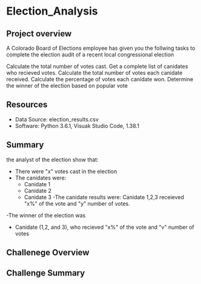 # Election_Analysis

## Project overview
A Colorado Board of Elections employee has given you the follwing tasks to complete  the election audit of a recent local congressional election

Calculate the total number of votes cast.
Get a complete list of canidates who recieved votes.
Calculate the total number of votes each canidate received.
Calculate the percentage of votes each canidate won.
Determine the winner of the  election based on popular vote

## Resources
- Data Source: election_results.csv
- Software: Python 3.6.1, Visuak Studio Code, 1.38.1

## Summary
the analyst of the election show that:
- There were "x" votes cast in the election
- The canidates were:
  - Canidate 1
  - Canidate 2
  - Canidate 3
 -The canidate results were:
  Canidate 1,2,3 receieved "x%" of the vote and "y" number of votes.
  
  
 -The winner of the election was
  - Canidate (1,2, and 3), who recieved "x%" of the vote and "v" number of votes
  
  ## Challenege Overview
  
  
  ## Challenge Summary
